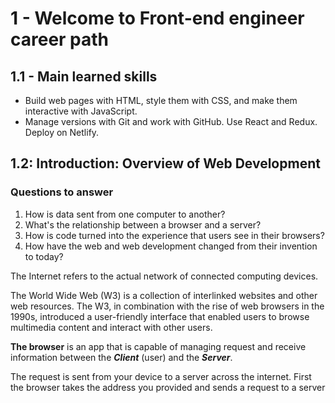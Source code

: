 # 1 - Welcome to Front-end engineer career path

## 1.1 - Main learned skills

- Build web pages with HTML, style them with CSS, and make them interactive with JavaScript.
- Manage versions with Git and work with GitHub.
Use React and Redux.
Deploy on Netlify.

## 1.2: Introduction: Overview of Web Development

### Questions to answer

1. How is data sent from one computer to another?
2. What's the relationship between a browser and a server?
3. How is code turned into the experience that users see in their browsers?
4. How have the web and web development changed from their invention to today?

The Internet refers to the actual network of connected computing devices.

The World Wide Web (W3) is a collection of interlinked websites and other web resources. The W3, in combination with the rise of web browsers in the 1990s, introduced a user-friendly interface that enabled users to browse multimedia content and interact with other users.

**The browser** is an app that is capable of managing request and receive information between the **_Client_** (user) and the **_Server_**.

The request is sent from your device to a server across the internet. First the browser takes the address you provided and sends a request to a server
<!--stackedit_data:
eyJoaXN0b3J5IjpbLTM0MjExMzcyOCwxNzIyNjE1NjA2LDM3Mj
E1MjQyMywtNDIzOTE5ODUxLC0xNDQ0NzMyNTc0LDEwMzIzMjY1
ODldfQ==
-->
